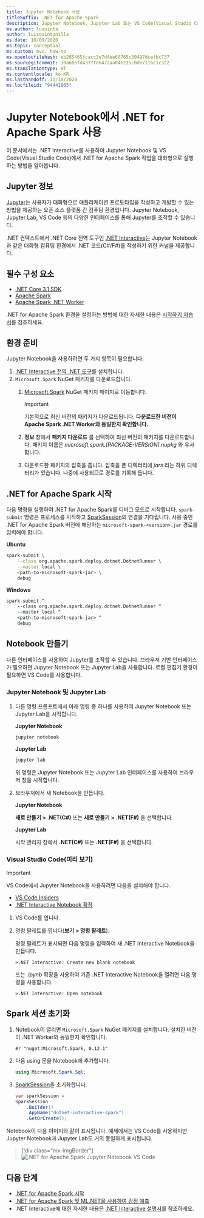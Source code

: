 ```yaml
---
title: Jupyter Notebook 사용
titleSuffix: .NET for Apache Spark
description: Jupyter Notebook, Jupyter Lab 또는 VS Code(Visual Studio Code)와 같은 대화형 환경에서 .NET for Apache Spark 사용
ms.author: luquinta
author: luisquintanilla
ms.date: 10/09/2020
ms.topic: conceptual
ms.custom: mvc, how-to
ms.openlocfilehash: eb285465fcacc3e7d4ee60765c30497dcefbc737
ms.sourcegitcommit: 30a686fd4377fe6472aa04e215c0de711bc1c322
ms.translationtype: HT
ms.contentlocale: ko-KR
ms.lasthandoff: 11/10/2020
ms.locfileid: "94441065"
---
```

# <a name="use-net-for-apache-spark-in-jupyter-notebooks"></a>Jupyter Notebook에서 .NET for Apache Spark 사용

이 문서에서는 .NET Interactive를 사용하여 Jupyter Notebook 및 VS Code(Visual Studio Code)에서 .NET for Apache Spark 작업을 대화형으로 실행하는 방법을 알아봅니다.

## <a name="about-jupyter"></a>Jupyter 정보

[Jupyter](https://jupyter.org/)는 사용자가 대화형으로 애플리케이션 프로토타입을 작성하고 개발할 수 있는 방법을 제공하는 오픈 소스 플랫폼 간 컴퓨팅 환경입니다. Jupyter Notebook, Jupyter Lab, VS Code 등의 다양한 인터페이스를 통해 Jupyter를 조작할 수 있습니다.

.NET 컨텍스트에서 .NET Core 전역 도구인 [.NET Interactive](https://github.com/dotnet/interactive)는 Jupyter Notebook과 같은 대화형 컴퓨팅 환경에서 .NET 코드(C#/F#)를 작성하기 위한 커널을 제공합니다.

## <a name="prerequisites"></a>필수 구성 요소

- [.NET Core 3.1 SDK](../../core/install/index.yml)
- [Apache Spark](https://spark.apache.org/downloads.html)
- [Apache Spark .NET Worker](https://github.com/dotnet/spark/releases)

.NET for Apache Spark 환경을 설정하는 방법에 대한 자세한 내용은 [시작하기 자습서](../tutorials/get-started.md)를 참조하세요.

## <a name="prepare-environment"></a>환경 준비

Jupyter Notebook을 사용하려면 두 가지 항목이 필요합니다.

1. [.NET Interactive 전역 .NET 도구](https://github.com/dotnet/interactive/blob/main/docs/NotebooksLocalExperience.md)를 설치합니다.
1. `Microsoft.Spark` NuGet 패키지를 다운로드합니다.
    1. [Microsoft.Spark](https://www.nuget.org/packages/Microsoft.Spark/) NuGet 패키지 페이지로 이동합니다.

        > [!IMPORTANT]
        > 기본적으로 최신 버전의 패키지가 다운로드됩니다. **다운로드한 버전이 Apache Spark .NET Worker와 동일한지 확인합니다.**

    1. **정보** 창에서 **패키지 다운로드** 를 선택하여 최신 버전의 패키지를 다운로드합니다. 패키지 이름은 *microsoft.spark.[PACKAGE-VERSION].nupkg* 와 유사합니다.
    1. 다운로드한 패키지의 압축을 풉니다. 압축을 푼 디렉터리에 *jars* 라는 하위 디렉터리가 있습니다. 나중에 사용되므로 경로를 기록해 둡니다.

## <a name="start-net-for-apache-spark"></a>.NET for Apache Spark 시작

다음 명령을 실행하여 .NET for Apache Spark를 디버그 모드로 시작합니다. `spark-submit` 명령은 프로세스를 시작하고 [SparkSession](xref:Microsoft.Spark.Sql.SparkSession)의 연결을 기다립니다. 사용 중인 .NET for Apache Spark 버전에 해당하는 `microsoft-spark-<version>.jar` 경로를 입력해야 합니다.

**Ubuntu**

```bash
spark-submit \
    --class org.apache.spark.deploy.dotnet.DotnetRunner \
    --master local \
    <path-to-microsoft-spark-jar> \
    debug
```

**Windows**

```cmd
spark-submit ^
    --class org.apache.spark.deploy.dotnet.DotnetRunner ^
    --master local ^
    <path-to-microsoft-spark-jar> ^
    debug
```

## <a name="create-a-notebook"></a>Notebook 만들기

다른 인터페이스를 사용하여 Jupyter를 조작할 수 있습니다. 브라우저 기반 인터페이스가 필요하면 Jupyter Notebook 또는 Jupyter Lab을 사용합니다. 로컬 편집기 환경이 필요하면 VS Code를 사용합니다.

### <a name="jupyter-notebooks--jupyter-lab"></a>Jupyter Notebook 및 Jupyter Lab

1. 다른 명령 프롬프트에서 아래 명령 중 하나를 사용하여 Jupyter Notebook 또는 Jupyter Lab을 시작합니다.

    **Jupyter Notebook**

    ```bash
    jupyter notebook
    ```

    **Jupyter Lab**

    ```bash
    jupyter lab
    ```

    위 명령은 Jupyter Notebook 또는 Jupyter Lab 인터페이스를 사용하여 브라우저 창을 시작합니다.

1. 브라우저에서 새 Notebook을 만듭니다.

    **Jupyter Notebook**

    **새로 만들기 > .NET(C#)** 또는 **새로 만들기 > .NET(F#)** 을 선택합니다.

    **Jupyter Lab**

    시작 관리자 창에서 **.NET(C#)** 또는 **.NET(F#)** 을 선택합니다.

### <a name="visual-studio-code-preview"></a>Visual Studio Code(미리 보기)

> [!IMPORTANT]
> VS Code에서 Jupyter Notebook을 사용하려면 다음을 설치해야 합니다.
>
>- [VS Code Insiders](https://code.visualstudio.com/insiders/)
>- [.NET Interactive Notebook 확장](https://marketplace.visualstudio.com/items?itemName=ms-dotnettools.dotnet-interactive-vscode)

1. VS Code를 엽니다.
1. 명령 팔레트를 엽니다(**보기 > 명령 팔레트**).

    명령 팔레트가 표시되면 다음 명령을 입력하여 새 .NET Interactive Notebook을 만듭니다.

    ```text
    >.NET Interactive: Create new blank notebook
    ```

    또는 *.ipynb* 확장을 사용하여 기존 .NET Interactive Notebook을 열려면 다음 명령을 사용합니다.

    ```text
    >.NET Interactive: Open notebook
    ```

## <a name="initialize-a-spark-session"></a>Spark 세션 초기화

1. Notebook이 열리면 `Microsoft.Spark` NuGet 패키지를 설치합니다. 설치한 버전이 .NET Worker와 동일한지 확인합니다.

    ```text
    #r "nuget:Microsoft.Spark, 0.12.1"
    ```

1. 다음 using 문을 Notebook에 추가합니다.

    ```csharp
    using Microsoft.Spark.Sql;
    ```

1. [SparkSession](xref:Microsoft.Spark.Sql.SparkSession)을 초기화합니다.

    ```csharp
    var sparkSession =
    SparkSession
        .Builder()
        .AppName("dotnet-interactive-spark")
        .GetOrCreate();
    ```

Notebook이 다음 이미지와 같이 표시됩니다. 예제에서는 VS Code를 사용하지만 Jupyter Notebook과 Jupyter Lab도 거의 동일하게 표시됩니다.

> [!div class="mx-imgBorder"]
![.NET for Apache Spark Jupyter Notebook VS Code](media/dotnet-spark-jupyter-notebooks/jupyter-notebooks-dotnet-spark-vscode.png)

## <a name="next-steps"></a>다음 단계

- [.NET for Apache Spark 시작](../tutorials/get-started.md)
- [.NET for Apache Spark 및 ML.NET을 사용하여 감정 예측](../tutorials/ml-sentiment-analysis.md)
- .NET Interactive에 대한 자세한 내용은 [.NET Interactive 설명서](https://github.com/dotnet/interactive/blob/main/docs/README.md)를 참조하세요.
